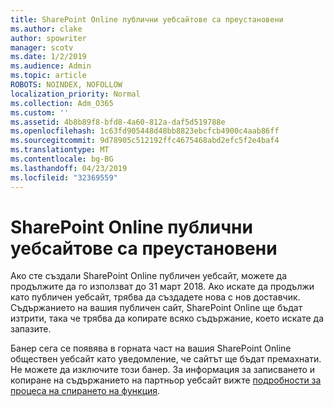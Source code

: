 ```yaml
---
title: SharePoint Online публични уебсайтове са преустановени
ms.author: clake
author: spowriter
manager: scotv
ms.date: 1/2/2019
ms.audience: Admin
ms.topic: article
ROBOTS: NOINDEX, NOFOLLOW
localization_priority: Normal
ms.collection: Adm_O365
ms.custom: ''
ms.assetid: 4b8b89f8-bfd8-4a60-812a-daf5d519788e
ms.openlocfilehash: 1c63fd905448d48bb8823ebcfcb4900c4aab86ff
ms.sourcegitcommit: 9d78905c512192ffc4675468abd2efc5f2e4baf4
ms.translationtype: MT
ms.contentlocale: bg-BG
ms.lasthandoff: 04/23/2019
ms.locfileid: "32369559"
---
```

# <a name="sharepoint-online-public-websites-are-being-discontinued"></a>SharePoint Online публични уебсайтове са преустановени

Ако сте създали SharePoint Online публичен уебсайт, можете да продължите да го използват до 31 март 2018. Ако искате да продължи като публичен уебсайт, трябва да създадете нова с нов доставчик. Съдържанието на вашия публичен сайт, SharePoint Online ще бъдат изтрити, така че трябва да копирате всяко съдържание, което искате да запазите.
  
Банер сега се появява в горната част на вашия SharePoint Online обществен уебсайт като уведомление, че сайтът ще бъдат премахнати. Не можете да изключите този банер. За информация за записването и копиране на съдържанието на партньор уебсайт вижте [подробности за процеса на спирането на функция](https://go.microsoft.com/fwlink/?linkid=866980). 
  


